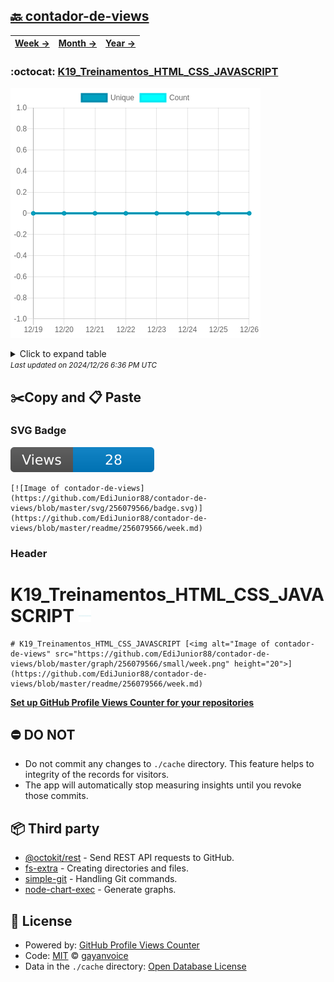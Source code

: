 ## [🔙 contador-de-views](https://github.com/EdiJunior88/contador-de-views)
| [**Week →**](https://github.com/EdiJunior88/contador-de-views/blob/master/readme/256079566/week.md) | [**Month →**](https://github.com/EdiJunior88/contador-de-views/blob/master/readme/256079566/month.md) | [**Year →**](https://github.com/EdiJunior88/contador-de-views/blob/master/readme/256079566/year.md) |
| ---- | ---- | ----- |
### :octocat: [K19_Treinamentos_HTML_CSS_JAVASCRIPT](https://github.com/EdiJunior88/K19_Treinamentos_HTML_CSS_JAVASCRIPT)
![Image of contador-de-views](https://github.com/EdiJunior88/contador-de-views/blob/master/graph/256079566/large/week.png)

<details>
	<summary>Click to expand table</summary>
	<h2>:calendar: Week Page Views Table</h2>
<table>
	<tr>
		<th>
			Last Updated
		</th>
		<th>
			Unique
		</th>
		<th>
			Count
		</th>
	</tr>
	<tr>
		<td>
			<code>2024/12/26</code>
		</td>
		<td>
			<code>0</code>
		</td>
		<td>
			<code>0</code>
		</td>
	</tr>
	<tr>
		<td>
			<code>2024/12/25</code>
		</td>
		<td>
			<code>0</code>
		</td>
		<td>
			<code>0</code>
		</td>
	</tr>
	<tr>
		<td>
			<code>2024/12/24</code>
		</td>
		<td>
			<code>0</code>
		</td>
		<td>
			<code>0</code>
		</td>
	</tr>
	<tr>
		<td>
			<code>2024/12/23</code>
		</td>
		<td>
			<code>0</code>
		</td>
		<td>
			<code>0</code>
		</td>
	</tr>
	<tr>
		<td>
			<code>2024/12/22</code>
		</td>
		<td>
			<code>0</code>
		</td>
		<td>
			<code>0</code>
		</td>
	</tr>
	<tr>
		<td>
			<code>2024/12/21</code>
		</td>
		<td>
			<code>0</code>
		</td>
		<td>
			<code>0</code>
		</td>
	</tr>
	<tr>
		<td>
			<code>2024/12/20</code>
		</td>
		<td>
			<code>0</code>
		</td>
		<td>
			<code>0</code>
		</td>
	</tr>
	<tr>
		<td>
			<code>2024/12/19</code>
		</td>
		<td>
			<code>0</code>
		</td>
		<td>
			<code>0</code>
		</td>
	</tr>
</table>

</details>
<small><i>Last updated on 2024/12/26 6:36 PM UTC</i></small>

## ✂️Copy and 📋 Paste
### SVG Badge
[![Image of contador-de-views](https://github.com/EdiJunior88/contador-de-views/blob/master/svg/256079566/badge.svg)](https://github.com/EdiJunior88/contador-de-views/blob/master/readme/256079566/week.md)
```readme
[![Image of contador-de-views](https://github.com/EdiJunior88/contador-de-views/blob/master/svg/256079566/badge.svg)](https://github.com/EdiJunior88/contador-de-views/blob/master/readme/256079566/week.md)
```
### Header
# K19_Treinamentos_HTML_CSS_JAVASCRIPT [<img alt="Image of contador-de-views" src="https://github.com/EdiJunior88/contador-de-views/blob/master/graph/256079566/small/week.png" height="20">](https://github.com/EdiJunior88/contador-de-views/blob/master/readme/256079566/week.md)
```readme
# K19_Treinamentos_HTML_CSS_JAVASCRIPT [<img alt="Image of contador-de-views" src="https://github.com/EdiJunior88/contador-de-views/blob/master/graph/256079566/small/week.png" height="20">](https://github.com/EdiJunior88/contador-de-views/blob/master/readme/256079566/week.md)
```
[**Set up GitHub Profile Views Counter for your repositories**](https://github.com/gayanvoice/github-profile-views-counter)
## ⛔ DO NOT
- Do not commit any changes to `./cache` directory. This feature helps to integrity of the records for visitors.
- The app will automatically stop measuring insights until you revoke those commits.
## 📦 Third party

- [@octokit/rest](https://www.npmjs.com/package/@octokit/rest) - Send REST API requests to GitHub.
- [fs-extra](https://www.npmjs.com/package/fs-extra) - Creating directories and files.
- [simple-git](https://www.npmjs.com/package/simple-git) - Handling Git commands.
- [node-chart-exec](https://www.npmjs.com/package/node-chart-exec) - Generate graphs.
## 📄 License
- Powered by: [GitHub Profile Views Counter](https://github.com/gayanvoice/github-profile-views-counter)
- Code: [MIT](./LICENSE) © [gayanvoice](https://github.com/gayanvoice/github-profile-views-counter)
- Data in the `./cache` directory: [Open Database License](https://opendatacommons.org/licenses/odbl/1-0/)